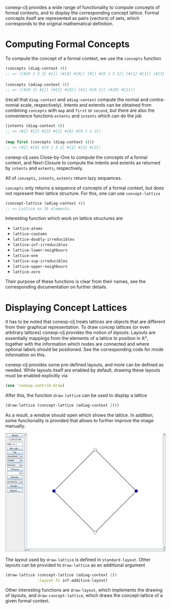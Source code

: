 conexp-clj provides a wide range of functionality to compute concepts of formal contexts,
and to display the corresponding concept lattice.  Formal concepts itself are represented
as pairs (vectors) of sets, which corresponds to the original mathematical definition.

# Computing Formal Concepts

To compute the concept of a formal context, we use the `concepts` function

```clj
(concepts (diag-context 4))
;; => ([#{0 1 3 2} #{}] [#{0} #{0}] [#{} #{0 1 3 2}] [#{1} #{1}] [#{3} #{3}] [#{2} #{2}])

(concepts (adiag-context 3))
;; => ([#{0 1} #{}] [#{1} #{0}] [#{} #{0 1}] [#{0} #{1}])
```

(recall that `diag-context` and `adiag-context` compute the nomial and contra-nomial
scale, respectively).  Intents and extends can be obtained from combining `concepts` with
`map` and `first` or `second`, but there are also the convenience functions `extents` and
`intents` which can do the job

```clj
(intents (diag-context 4))
;; => (#{} #{2} #{3} #{1} #{0} #{0 1 3 2})

(map first (concepts (diag-context 4)))
;; => (#{} #{0} #{0 1 3 2} #{1} #{3} #{2})
```

conexp-clj uses Close-by-One to compute the concepts of a formal context, and Next-Closure
to compute the intents and extents as returned by `intents` and `extents`, respectively.

All of `concepts`, `intents`, `extents` return lazy sequences.

`concepts` only returns a sequence of concepts of a formal context, but does not represent
their lattice structure.  For this, one can use `concept-lattice`

```clj
(concept-lattice (adiag-context 4))
;; => Lattice on 16 elements.
```

Interesting function which work on lattice structures are

- `lattice-atoms`
- `lattice-coatoms`
- `lattice-doubly-irreducibles`
- `lattice-inf-irreducibles`
- `lattice-lower-neighbours`
- `lattice-one`
- `lattice-sup-irreducibles`
- `lattice-upper-neighbours`
- `lattice-zero`

Their purpose of these functions is clear from their names, see the corresponding
documentation on further details.

# Displaying Concept Lattices

It has to be noted that conexp-clj treats lattices are objects that are different from
their graphical representation.  To draw concep lattices (or even arbitrary lattices)
conexp-clj provides the notion of *layouts*.  Layouts are essentially mappings from the
elements of a lattice to position in ℝ², together with the information which nodes are
connected and where optional labels should be positioned.  See the corresponding code for
mode information on this.

conexp-clj provides some pre-defined layouts, and more can be defined as needed.
While layouts itself are enabled by default, drawing these layouts must be enabled
explicitly via

```clj
(use 'conexp.contrib.draw)
```

After this, the function `draw-lattice` can be used to display a lattice

```clj
(draw-lattice (concept-lattice (adiag-context 2)))
```

As a result, a window should open which shows the lattice.  In addition, some
functionality is provided that allows to further improve the image manually.

![Lattice Editor Example](images/draw-lattice-01.png)

The layout used by `draw-lattice` is defined in `standard-layout`.  Other layouts can be
provided to `draw-lattice` as an additional argument

```clj
(draw-lattice (concept-lattice (adiag-context 2))
              :layout-fn inf-additive-layout)
```

Other interesting functions are `draw-layout`, which implements the drawing of layouts,
and `draw-concept-lattice`, which draws the concept-lattice of a given formal context.

